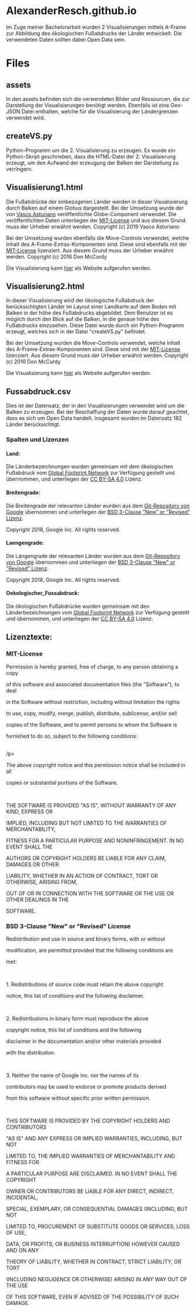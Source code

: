 # AlexanderResch.github.io
<p>Im Zuge meiner Bachelorarbeit wurden 2 Visualisierungen mittels A-Frame zur Abbildung des ökologischen Fußabdrucks der Länder entwickelt. Die verwendeten Daten sollten dabei Open Data sein.</p>

<h1>Files</h1>
<h2>assets</h2>
<p>In den assets befinden sich die verwendeten Bilder und Ressourcen, die zur Darstellung der Visualisierungen benötigt werden. Ebenfalls ist eine Geo-JSON Datei enthalten, welche für die Visualisierung der Ländergrenzen verwendet wird.</p>

<h2>createVS.py</h2>
<p>Python-Programm um die 2. Visualisierung zu erzeugen. Es wurde ein Python-Skript geschrieben, dass die HTML-Datei der 2. Visualisierung erzeugt, um den Aufwand der erzeugung der Balken der Darstellung zu verringern.</p>

<h2>Visualisierung1.html</h2>
<p>Die Fußabdrücke der einbezogenen Länder werden in dieser Visualisierung durch Balken auf einem Globus dargestellt. Bei der Umsetzung wurde der von <a href="https://github.com/vasturiano/aframe-globe-component/tree/master">Vasco Asturiano</a> veröffentlichte Globe-Component verwendet. Die veröffentlichten Daten unterliegen der <a href="https://de.wikipedia.org/wiki/MIT-Lizenz">MIT-License</a> und aus diesem Grund muss der Urheber erwähnt werden. Copyright (c) 2019 Vasco Asturiano <p>
<p>Bei der Umsetzung wurden ebenfalls die Move-Controls verwendet, welche Inhalt des A-Frame-Extras-Komponenten sind. Diese sind ebenfalls mit der <a href="https://de.wikipedia.org/wiki/MIT-Lizenz">MIT-License</a> lizenziert. Aus diesem Grund muss der Urheber erwähnt werden. Copyright (c) 2016 Don McCurdy</p>
<p>Die Visualisierung kann <a href="https://alexanderresch.github.io/Visualisierung1.html">hier</a> als Website aufgerufen werden.</p>


<h2>Visualisierung2.html</h2>
<p>In dieser Visualisierung wird der ökologische Fußabdruck der berücksichtigten Länder im Layout einer Landkarte auf dem Boden mit Balken in der höhe des Fußabdrucks abgebildet. Dem Benutzer ist es möglich durch den Blick auf die Balken, in die genaue höhe des Fußabdrucks einzusehen. Diese Datei wurde durch ein Python-Programm erzeugt, welches sich in der Datei "createVS.py" befindet.</p>
<p>Bei der Umsetzung wurden die Move-Controls verwendet, welche Inhalt des A-Frame-Extras-Komponenten sind. Diese sind mit der <a href="https://de.wikipedia.org/wiki/MIT-Lizenz">MIT-License</a> lizenziert. Aus diesem Grund muss der Urheber erwähnt werden. Copyright (c) 2016 Don McCurdy</p>
<p>Die Visualisierung kann <a href="https://alexanderresch.github.io/Visualisierung2.html">hier</a> als Website aufgerufen werden.</p>


<h2>Fussabdruck.csv</h2>
<p>Dies ist der Datensatz, der in den Visualisierungen verwendet wird um die Balken zu erzeugen. Bei der Beschaffung der Daten wurde darauf geachtet, dass es sich um Open Data handelt. Insgesamt wurden im Datensatz 182 Länder berücksichtigt.</p>

<h3>Spalten und Lizenzen</h3>
<h4>Land:</h4>
<p>Die Länderbezeichnungen wurden gemeinsam mit dem ökologischen Fußabdruck vom <a href="https://data.footprintnetwork.org/#/">Global Footprint Network</a> zur Verfügung gestellt und übernommen, und unterliegen der <a href="https://creativecommons.org/licenses/by-sa/4.0/">CC BY-SA 4.0</a> Lizenz.</p>

<h4>Breitengrade:</h4>
<p>Die Breitengrade der relevanten Länder wurden aus dem <a href="https://github.com/google/dspl/blob/master/samples/google/canonical/countries.csv">Git-Repository von Google</a> übernommen und unterliegen der <a href="https://choosealicense.com/licenses/bsd-3-clause/">BSD 3-Clause "New" or "Revised" Lizenz</a>.</p>
<p>Copyright 2018, Google Inc. All rights reserved.</p>

<h4>Laengengrade:</h4>
<p>Die Längengrade der relevanten Länder wurden aus dem <a href="https://github.com/google/dspl/blob/master/samples/google/canonical/countries.csv">Git-Repository von Google</a> übernommen und unterliegen der <a href="https://choosealicense.com/licenses/bsd-3-clause/">BSD 3-Clause "New" or "Revised" Lizenz</a>.</p>
<p> Copyright 2018, Google Inc. All rights reserved.</p>

<h4>Oekologischer_Fussabdruck:</h4>
<p>Die ökologischen Fußabdrücke wurden gemeinsam mit den Länderbezeichnungen vom <a href="https://data.footprintnetwork.org/#/">Global Footprint Network</a> zur Verfügung gestellt und übernommen, und unterliegen der <a href="https://creativecommons.org/licenses/by-sa/4.0/">CC BY-SA 4.0</a> Lizenz.</p>


<h2>Lizenztexte:</h2>
<h3>MIT-License</h3>
<p>Permission is hereby granted, free of charge, to any person obtaining a copy</p>
<p>of this software and associated documentation files (the "Software"), to deal</p>
<p>in the Software without restriction, including without limitation the rights</p>
<p>to use, copy, modify, merge, publish, distribute, sublicense, and/or sell</p>
<p>copies of the Software, and to permit persons to whom the Software is</p>
<p>furnished to do so, subject to the following conditions:</p>
<p></br>/p>
<p>The above copyright notice and this permission notice shall be included in all</p>
<p>copies or substantial portions of the Software.</p>
<p></br></p>
<p>THE SOFTWARE IS PROVIDED "AS IS", WITHOUT WARRANTY OF ANY KIND, EXPRESS OR</p>
<p>IMPLIED, INCLUDING BUT NOT LIMITED TO THE WARRANTIES OF MERCHANTABILITY,</p>
<p>FITNESS FOR A PARTICULAR PURPOSE AND NONINFRINGEMENT. IN NO EVENT SHALL THE</p>
<p>AUTHORS OR COPYRIGHT HOLDERS BE LIABLE FOR ANY CLAIM, DAMAGES OR OTHER</p>
<p>LIABILITY, WHETHER IN AN ACTION OF CONTRACT, TORT OR OTHERWISE, ARISING FROM,</p>
<p>OUT OF OR IN CONNECTION WITH THE SOFTWARE OR THE USE OR OTHER DEALINGS IN THE</p>
<p>SOFTWARE.</p>
<h3>BSD 3-Clause "New" or "Revised" License</h3>
<p>Redistribution and use in source and binary forms, with or without</p>
<p>modification, are permitted provided that the following conditions are</p>
<p>met:</p>
<p></br></p>
<p>   1. Redistributions of source code must retain the above copyright</p>
<p>      notice, this list of conditions and the following disclaimer.</p>
<p></br></p>
<p>   2. Redistributions in binary form must reproduce the above</p>
<p>      copyright notice, this list of conditions and the following</p>
<p>      disclaimer in the documentation and/or other materials provided</p>
<p>      with the distribution.</p>
<p></br></p>
<p>   3. Neither the name of Google Inc. nor the names of its</p>
<p>      contributors may be used to endorse or promote products derived</p>
<p>      from this software without specific prior written permission.</p>
<p></br></p>
<p>THIS SOFTWARE IS PROVIDED BY THE COPYRIGHT HOLDERS AND CONTRIBUTORS</p>
<p>"AS IS" AND ANY EXPRESS OR IMPLIED WARRANTIES, INCLUDING, BUT NOT</p>
<p>LIMITED TO, THE IMPLIED WARRANTIES OF MERCHANTABILITY AND FITNESS FOR</p>
<p>A PARTICULAR PURPOSE ARE DISCLAIMED. IN NO EVENT SHALL THE COPYRIGHT</p>
<p>OWNER OR CONTRIBUTORS BE LIABLE FOR ANY DIRECT, INDIRECT, INCIDENTAL,</p>
<p>SPECIAL, EXEMPLARY, OR CONSEQUENTIAL DAMAGES (INCLUDING, BUT NOT</p>
<p>LIMITED TO, PROCUREMENT OF SUBSTITUTE GOODS OR SERVICES; LOSS OF USE,</p>
<p>DATA, OR PROFITS; OR BUSINESS INTERRUPTION) HOWEVER CAUSED AND ON ANY</p>
<p>THEORY OF LIABILITY, WHETHER IN CONTRACT, STRICT LIABILITY, OR TORT</p>
<p>(INCLUDING NEGLIGENCE OR OTHERWISE) ARISING IN ANY WAY OUT OF THE USE</p>
<p>OF THIS SOFTWARE, EVEN IF ADVISED OF THE POSSIBILITY OF SUCH DAMAGE.</p>


